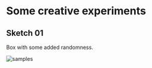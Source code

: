 # Some creative experiments 

## Sketch 01

Box with some added randomness.

![samples](./out/sketch01/demo.gif)

